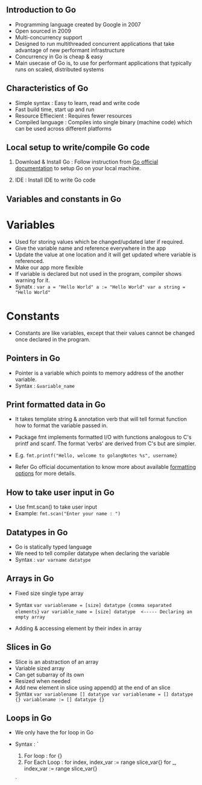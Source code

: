 ## Introduction to Go

- Programming language created by Google in 2007
- Open sourced in 2009
- Multi-concurrency support
- Designed to run multithreaded concurrent applications that take advantage of
  new performant infrastructure
- Concurrency in Go is cheap & easy
- Main usecase of Go is, to use for performant applications that typically runs on scaled, distributed systems


## Characteristics of Go

- Simple syntax : Easy to learn, read and write code
- Fast build time, start up and run
- Resource Effiecient : Requires fewer resources
- Compiled language : Compiles into single binary (machine code) which can be used across different platforms

## Local setup to write/compile Go code

1. Download & Install Go : Follow instruction from [Go official documentation](https://go.dev/doc/install) to setup Go on your local machine.

2. IDE : Install IDE to write Go code


## Variables and constants in Go

# Variables
- Used for storing values which be changed/updated later if required.
- Give the variable name and reference everywhere in the app
- Update the value at one location and it will get updated where variable is referenced.
- Make our app more flexible
- If variable is declared but not used in the program, compiler shows warning for it.
- Synatx :
    `
        var a = "Hello World"
        a := "Hello World"
        var a string = "Hello World"
    `


# Constants
- Constants are like variables, except that their values cannot be changed once declared
  in the program.

## Pointers in Go

- Pointer is a variable which points to memory address of the another variable.
- Syntax : 
    `&variable_name`


## Print formatted data in Go
- It takes template string & annotation verb that will tell format function how to format 
  the variable passed in.
- Package fmt implements formatted I/O with functions analogous to C's printf and scanf. The format 'verbs' are derived from C's but are simpler.
- E.g. 
    `fmt.printf("Hello, welcome to golangNotes %s", username}`

- Refer Go official documentation to know more about available [formatting options](https://pkg.go.dev/fmt) for more details.


## How to take user input in Go
- Use fmt.scan() to take user input
- Example:
  `fmt.scan("Enter your name : ")`

## Datatypes in Go

- Go is statically typed language
- We need to tell compiler datatype when declaring the variable
- Syntax :
    `var varname datatype`


## Arrays in Go

- Fixed size single type array
- Syntax
  `var variablename = [size] datatype {comma separated elements}`
  `var variable_name = [size] datatype  <----- Declaring an empty array`

- Adding & accessing element by their index in array

## Slices in Go

- Slice is an abstraction of an array
- Variable sized array
- Can get subarray of its own
- Resized when needed
- Add new element in slice using append() at the end of an slice
- Syntax
  `
  var variablename [] datatype
  var variablename = [] datatype {}
  variablename := [] datatype {}
  `


## Loops in Go

- We only have the for loop in Go
- Syntax :
  `
    1. For loop :
     for {}
    2. For Each Loop :
    for index, index_var := range slice_var{}
    for _, index_var := range slice_var{}

  `
